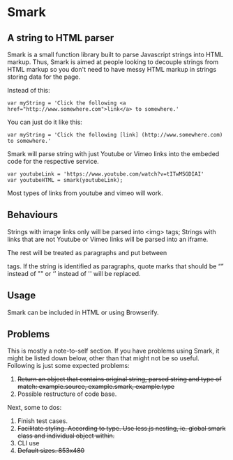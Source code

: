 # Smark
## A string to HTML parser

Smark is a small function library built to parse Javascript strings into HTML markup. Thus, Smark is aimed at people looking to decouple strings from HTML markup so you don't need to have messy HTML markup in strings storing data for the page.

Instead of this:

```
var myString = 'Click the following <a href="http://www.somewhere.com">link</a> to somewhere.'
```

You can just do it like this:

```
var myString = 'Click the following [link] (http://www.somewhere.com) to somewhere.'
```

Smark will parse string with just Youtube or Vimeo links into the embeded code for the respective service.

```
var youtubeLink = 'https://www.youtube.com/watch?v=tITwM5GDIAI'
var youtubeHTML = smark(youtubeLink);
```

Most types of links from youtube and vimeo will work.

## Behaviours

Strings with image links only will be parsed into \<img> tags;
Strings with links that are not Youtube or Vimeo links will be parsed into an iframe.

The rest will be treated as paragraphs and put between <p> tags. If the string is identified as paragraphs, quote marks that should be “” instead of "" or ‘’ instead of '' will be replaced.

## Usage

Smark can be included in HTML or using Browserify.


## Problems

This is mostly a note-to-self section. If you have problems using Smark, it might be listed down below, other than that might not be so useful. Following is just some expected problems:

1. ~~Return an object that contains original string, parsed string and type of match: example.source, example.smark, example.type~~
1. Possible restructure of code base.

Next, some to dos:

1. Finish test cases.
1. ~~Facilitate styling. According to type. Use less.js nesting, ie. global smark class and individual object within.~~
1. CLI use
1. ~~Default sizes. 853x480~~